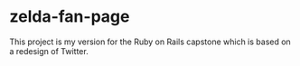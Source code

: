 # zelda-fan-page
This project is my version for the Ruby on Rails capstone which is based on a redesign of Twitter.
